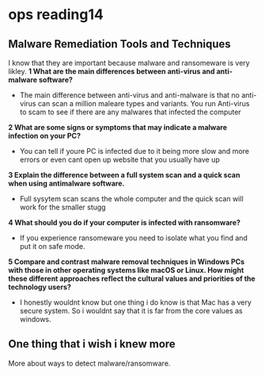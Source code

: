 # ops reading14
## Malware Remediation Tools and Techniques
I know that they are important because malware and ransomeware is very likley.
**1  What are the main differences between anti-virus and anti-malware software?** 
- The main difference between anti-virus and anti-malware is that no anti-virus can scan a million maleare types and variants. You run Anti-virus to scam to see if there are any malwares that infected the computer

**2 What are some signs or symptoms that may indicate a malware infection on your PC?**
- You can tell if youre PC is infected due to it being more slow and more errors or even cant open up website that you usually have up

**3 Explain the difference between a full system scan and a quick scan when using antimalware software.**
- Full sysytem scan scans the whole computer and the quick scan will work for the smaller stugg

**4 What should you do if your computer is infected with ransomware?**
- If you experience ransomeware you need to isolate what you find and put it on safe mode.

**5 Compare and contrast malware removal techniques in Windows PCs with those in other operating systems like macOS or Linux. How might these different approaches reflect the cultural values and priorities of the technology users?**
- I honestly wouldnt know but one thing i do know is that Mac has a very secure system. So i wouldnt say that it is far from the core values as windows. 

## One thing that i wish i knew more
More about ways to detect malware/ransomware.